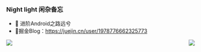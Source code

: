 
### Night light  闲杂备忘
- 🔭 进阶Android之路远兮
- :orange_book:掘金Blog：https://juejin.cn/user/1978776662325773
<img align="right" src="https://github-readme-stats.vercel.app/api?username=GAOli-cong&show_icons=true&icon_color=CE1D2D&text_color=718096&bg_color=ffffff&hide_title=true" /> 
<img align='left'src="https://github-readme-stats.vercel.app/api/top-langs/?username=GAOli-cong"/>


